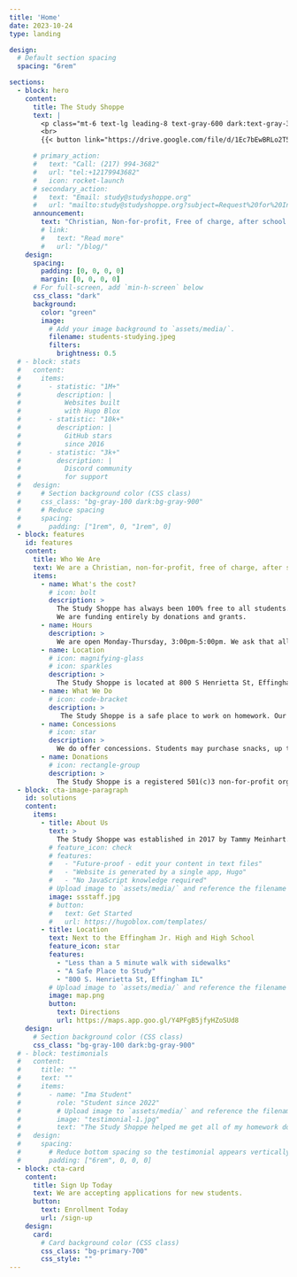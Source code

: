 ```yaml
---
title: 'Home'
date: 2023-10-24
type: landing

design:
  # Default section spacing
  spacing: "6rem"

sections:
  - block: hero
    content:
      title: The Study Shoppe
      text: |
        <p class="mt-6 text-lg leading-8 text-gray-600 dark:text-gray-300">A Safe place to work on homework</p>
        <br>
        {{< button link="https://drive.google.com/file/d/1Ec7bEwBRLo2T5bPa4cRNIaIMdYw8iU5l/view?usp=sharing" text="Sign Up Today" newtab="true" >}}

      # primary_action:
      #   text: "Call: (217) 994-3682"
      #   url: "tel:+12179943682"
      #   icon: rocket-launch
      # secondary_action:
      #   text: "Email: study@studyshoppe.org"
      #   url: "mailto:study@studyshoppe.org?subject=Request%20for%20Information"
      announcement:
        text: "Christian, Non-for-profit, Free of charge, after school program"
        # link:
        #   text: "Read more"
        #   url: "/blog/"
    design:
      spacing:
        padding: [0, 0, 0, 0]
        margin: [0, 0, 0, 0]
      # For full-screen, add `min-h-screen` below
      css_class: "dark"
      background:
        color: "green"
        image:
          # Add your image background to `assets/media/`.
          filename: students-studying.jpeg
          filters:
            brightness: 0.5
  # - block: stats
  #   content:
  #     items:
  #       - statistic: "1M+"
  #         description: |
  #           Websites built  
  #           with Hugo Blox
  #       - statistic: "10k+"
  #         description: |
  #           GitHub stars  
  #           since 2016
  #       - statistic: "3k+"
  #         description: |
  #           Discord community  
  #           for support
  #   design:
  #     # Section background color (CSS class)
  #     css_class: "bg-gray-100 dark:bg-gray-900"
  #     # Reduce spacing
  #     spacing:
  #       padding: ["1rem", 0, "1rem", 0]
  - block: features
    id: features
    content:
      title: Who We Are
      text: We are a Christian, non-for-profit, free of charge, after school program for grades 6-12.
      items:
        - name: What's the cost?
          # icon: bolt
          description: >
            The Study Shoppe has always been 100% free to all students.
            We are funding entirely by donations and grants.
        - name: Hours
          description: >
            We are open Monday-Thursday, 3:00pm-5:00pm. We ask that all students are picked up no later than 5:15pm. We follow Effingham Unit 40 calendar. We are only open on full school days.
        - name: Location
          # icon: magnifying-glass
          # icon: sparkles
          description: >
            The Study Shoppe is located at 800 S Henrietta St, Effingham IL. We are one block away from the Effingham Jr. High and High School. Students can safely walk to our location after school. 
        - name: What We Do
          # icon: code-bracket
          description: >
             The Study Shoppe is a safe place to work on homework. Our staff's goal is to empower students by helping them focus on their assignments and providing assistance with their studies.
        - name: Concessions
          # icon: star
          description: >
            We do offer concessions. Students may purchase snacks, up to $2 max each day. Students are not required to purchase concessions.
        - name: Donations
          # icon: rectangle-group
          description: >
            The Study Shoppe is a registered 501(c)3 non-for-profit organization. We are not affiliated with Effingham Unit 40 School District. All items are purchased through donations. No donation is required for attendance. However, if you would like to donate, you can make a check payable to The Study Shoppe or click the donate button at the top of our website. All donations are used to provide service and supplies of The Study Shoppe.
  - block: cta-image-paragraph
    id: solutions
    content:
      items:
        - title: About Us
          text: >
            The Study Shoppe was established in 2017 by Tammy Meinhart. Together with Nancy Marshewski and Cassidy Karnes we provide free homework help to Middle School and High School students to student in the Effingham Area.
          # feature_icon: check
          # features:
          #   - "Future-proof - edit your content in text files"
          #   - "Website is generated by a single app, Hugo"
          #   - "No JavaScript knowledge required"
          # Upload image to `assets/media/` and reference the filename here
          image: ssstaff.jpg
          # button:
          #   text: Get Started
          #   url: https://hugoblox.com/templates/
        - title: Location
          text: Next to the Effingham Jr. High and High School
          feature_icon: star
          features:
            - "Less than a 5 minute walk with sidewalks"
            - "A Safe Place to Study"
            - "800 S. Henrietta St, Effingham IL"
          # Upload image to `assets/media/` and reference the filename here
          image: map.png
          button:
            text: Directions
            url: https://maps.app.goo.gl/Y4PFgB5jfyHZoSUd8
    design:
      # Section background color (CSS class)
      css_class: "bg-gray-100 dark:bg-gray-900"
  # - block: testimonials
  #   content:
  #     title: ""
  #     text: ""
  #     items:
  #       - name: "Ima Student"
  #         role: "Student since 2022"
  #         # Upload image to `assets/media/` and reference the filename here
  #         image: "testimonial-1.jpg"
  #         text: "The Study Shoppe helped me get all of my homework done and get A's in all my classes!"
  #   design:
  #     spacing:
  #       # Reduce bottom spacing so the testimonial appears vertically centered between sections
  #       padding: ["6rem", 0, 0, 0]
  - block: cta-card
    content:
      title: Sign Up Today
      text: We are accepting applications for new students.
      button:
        text: Enrollment Today
        url: /sign-up
    design:
      card:
        # Card background color (CSS class)
        css_class: "bg-primary-700"
        css_style: ""
---
```

